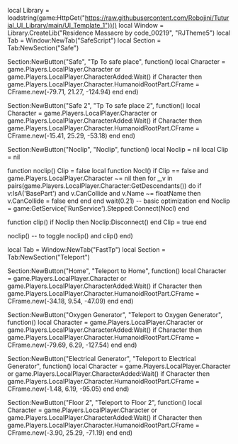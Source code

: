 local Library = loadstring(game:HttpGet("https://raw.githubusercontent.com/Robojini/Tuturial_UI_Library/main/UI_Template_1"))()
local Window = Library.CreateLib("Residence Massacre by code_00219", "RJTheme5")
local Tab = Window:NewTab("SafeScript")
local Section = Tab:NewSection("Safe")

Section:NewButton("Safe", "Tp To safe place", function()
local Character = game.Players.LocalPlayer.Character or game.Players.LocalPlayer.CharacterAdded:Wait()
if Character then
    game.Players.LocalPlayer.Character.HumanoidRootPart.CFrame = CFrame.new(-79.71, 21.27, -124.94)
end
end)

Section:NewButton("Safe 2", "Tp To safe place 2", function()
local Character = game.Players.LocalPlayer.Character or game.Players.LocalPlayer.CharacterAdded:Wait()
if Character then
    game.Players.LocalPlayer.Character.HumanoidRootPart.CFrame = CFrame.new(-15.41, 25.29, -53.18)
end
end)

Section:NewButton("Noclip", "Noclip", function()
local Noclip = nil
local Clip = nil

function noclip()
	Clip = false
	local function Nocl()
		if Clip == false and game.Players.LocalPlayer.Character ~= nil then
			for _,v in pairs(game.Players.LocalPlayer.Character:GetDescendants()) do
				if v:IsA('BasePart') and v.CanCollide and v.Name ~= floatName then
					v.CanCollide = false
				end
			end
		end
		wait(0.21) -- basic optimization
	end
	Noclip = game:GetService('RunService').Stepped:Connect(Nocl)
end

function clip()
	if Noclip then Noclip:Disconnect() end
	Clip = true
end

noclip() -- to toggle noclip() and clip()
end)


local Tab = Window:NewTab("FastTp")
local Section = Tab:NewSection("Teleport")

Section:NewButton("Home", "Teleport to Home", function()
local Character = game.Players.LocalPlayer.Character or game.Players.LocalPlayer.CharacterAdded:Wait()
if Character then
    game.Players.LocalPlayer.Character.HumanoidRootPart.CFrame = CFrame.new(-34.18, 9.54, -47.09)
end
end)

Section:NewButton("Oxygen Generator", "Teleport to Oxygen Generator", function()
local Character = game.Players.LocalPlayer.Character or game.Players.LocalPlayer.CharacterAdded:Wait()
if Character then
    game.Players.LocalPlayer.Character.HumanoidRootPart.CFrame = CFrame.new(-79.69, 6.29, -127.54)
end
end)

Section:NewButton("Electrical Generator", "Teleport to Electrical Generator", function()
local Character = game.Players.LocalPlayer.Character or game.Players.LocalPlayer.CharacterAdded:Wait()
if Character then
    game.Players.LocalPlayer.Character.HumanoidRootPart.CFrame = CFrame.new(-1.48, 6.19, -95.05)
end
end)

Section:NewButton("Floor 2", "Teleport to Floor 2", function()
local Character = game.Players.LocalPlayer.Character or game.Players.LocalPlayer.CharacterAdded:Wait()
if Character then
    game.Players.LocalPlayer.Character.HumanoidRootPart.CFrame = CFrame.new(-3.90, 25.29, -71.19)
end
end)
